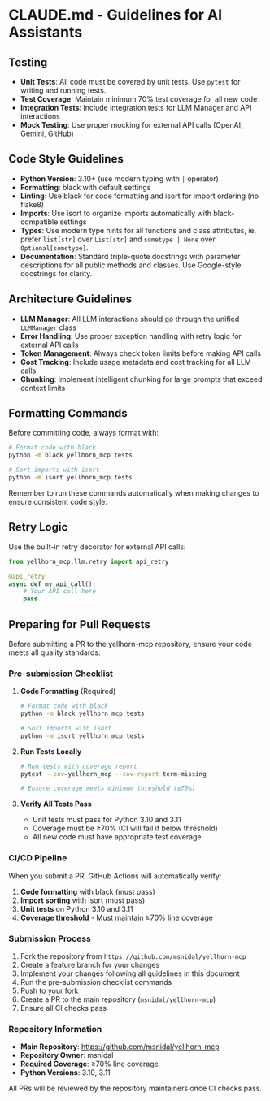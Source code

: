 # CLAUDE.md - Guidelines for AI Assistants

## Testing

- **Unit Tests**: All code must be covered by unit tests. Use `pytest` for writing and running tests.
- **Test Coverage**: Maintain minimum 70% test coverage for all new code
- **Integration Tests**: Include integration tests for LLM Manager and API interactions
- **Mock Testing**: Use proper mocking for external API calls (OpenAI, Gemini, GitHub)

## Code Style Guidelines

- **Python Version**: 3.10+ (use modern typing with `|` operator)
- **Formatting**: black with default settings
- **Linting**: Use black for code formatting and isort for import ordering (no flake8)
- **Imports**: Use isort to organize imports automatically with black-compatible settings
- **Types**: Use modern type hints for all functions and class attributes, ie. prefer `list[str]` over `List[str]` and `sometype | None` over `Optional[sometype]`.
- **Documentation**: Standard triple-quote docstrings with parameter descriptions for all public methods and classes. Use Google-style docstrings for clarity.

## Architecture Guidelines

- **LLM Manager**: All LLM interactions should go through the unified `LLMManager` class
- **Error Handling**: Use proper exception handling with retry logic for external API calls
- **Token Management**: Always check token limits before making API calls
- **Cost Tracking**: Include usage metadata and cost tracking for all LLM calls
- **Chunking**: Implement intelligent chunking for large prompts that exceed context limits

## Formatting Commands

Before committing code, always format with:

```bash
# Format code with black
python -m black yellhorn_mcp tests

# Sort imports with isort
python -m isort yellhorn_mcp tests
```

Remember to run these commands automatically when making changes to ensure consistent code style.

## Retry Logic

Use the built-in retry decorator for external API calls:

```python
from yellhorn_mcp.llm.retry import api_retry

@api_retry
async def my_api_call():
    # Your API call here
    pass
```

## Preparing for Pull Requests

Before submitting a PR to the yellhorn-mcp repository, ensure your code meets all quality standards:

### Pre-submission Checklist

1. **Code Formatting** (Required)

   ```bash
   # Format code with black
   python -m black yellhorn_mcp tests
   
   # Sort imports with isort
   python -m isort yellhorn_mcp tests
   ```

2. **Run Tests Locally**

   ```bash
   # Run tests with coverage report
   pytest --cov=yellhorn_mcp --cov-report term-missing
   
   # Ensure coverage meets minimum threshold (≥70%)
   ```

3. **Verify All Tests Pass**
   - Unit tests must pass for Python 3.10 and 3.11
   - Coverage must be ≥70% (CI will fail if below threshold)
   - All new code must have appropriate test coverage

### CI/CD Pipeline

When you submit a PR, GitHub Actions will automatically verify:

1. **Code formatting** with black (must pass)
2. **Import sorting** with isort (must pass)
3. **Unit tests** on Python 3.10 and 3.11
4. **Coverage threshold** - Must maintain ≥70% line coverage

### Submission Process

1. Fork the repository from `https://github.com/msnidal/yellhorn-mcp`
2. Create a feature branch for your changes
3. Implement your changes following all guidelines in this document
4. Run the pre-submission checklist commands
5. Push to your fork
6. Create a PR to the main repository (`msnidal/yellhorn-mcp`)
7. Ensure all CI checks pass

### Repository Information

- **Main Repository**: <https://github.com/msnidal/yellhorn-mcp>
- **Repository Owner**: msnidal
- **Required Coverage**: ≥70% line coverage
- **Python Versions**: 3.10, 3.11

All PRs will be reviewed by the repository maintainers once CI checks pass.
